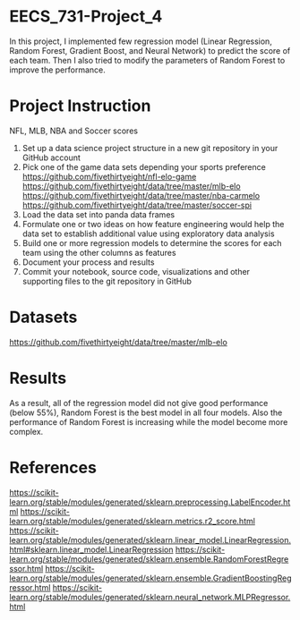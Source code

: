 # EECS_731-Project_4
In this project, I implemented few regression model (Linear Regression, Random Forest, Gradient Boost, and Neural Network) to predict the score of each team. Then I also tried to modify the parameters of Random Forest to improve the performance. 

# Project Instruction
NFL, MLB, NBA and Soccer scores
1. Set up a data science project structure in a new git repository in your GitHub account
2. Pick one of the game data sets depending your sports preference
https://github.com/fivethirtyeight/nfl-elo-game
https://github.com/fivethirtyeight/data/tree/master/mlb-elo
https://github.com/fivethirtyeight/data/tree/master/nba-carmelo
https://github.com/fivethirtyeight/data/tree/master/soccer-spi
3. Load the data set into panda data frames
4. Formulate one or two ideas on how feature engineering would help the data set to establish additional value using exploratory data analysis
5. Build one or more regression models to determine the scores for each team using the other columns as features
6. Document your process and results
7. Commit your notebook, source code, visualizations and other supporting files to the git repository in GitHub

# Datasets
https://github.com/fivethirtyeight/data/tree/master/mlb-elo 

# Results
As a result, all of the regression model did not give good performance (below 55%), Random Forest is the best model in all four models. Also the performance of Random Forest is increasing while the model become more complex. 

# References
https://scikit-learn.org/stable/modules/generated/sklearn.preprocessing.LabelEncoder.html 
https://scikit-learn.org/stable/modules/generated/sklearn.metrics.r2_score.html 
https://scikit-learn.org/stable/modules/generated/sklearn.linear_model.LinearRegression.html#sklearn.linear_model.LinearRegression 
https://scikit-learn.org/stable/modules/generated/sklearn.ensemble.RandomForestRegressor.html 
https://scikit-learn.org/stable/modules/generated/sklearn.ensemble.GradientBoostingRegressor.html 
https://scikit-learn.org/stable/modules/generated/sklearn.neural_network.MLPRegressor.html 

